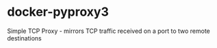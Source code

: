 # docker-pyproxy3
Simple TCP Proxy - mirrors TCP traffic received on a port to two remote destinations
